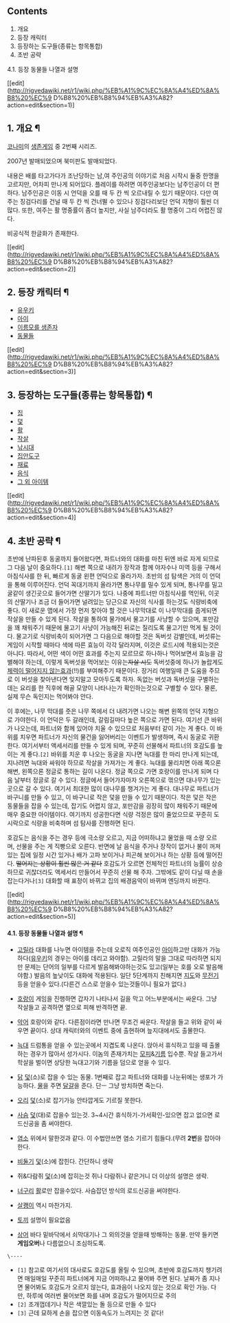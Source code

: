 ## Contents

    

1. 개요 
2. 등장 캐릭터 
3. 등장하는 도구들(종류는 항목통합) 
4. 초반 공략 
    

4.1. 등장 동물들 나열과 설명

[[edit](http://rigvedawiki.net/r1/wiki.php/%EB%A1%9C%EC%8A%A4%ED%8A%B8%20%EC%9
D%B8%20%EB%B8%94%EB%A3%A82?action=edit&section=1)]

## 1. 개요 ¶

  

[코나미](%EC%BD%94%EB%82%98%EB%AF%B8.md)의
[생존게임](%EC%83%9D%EC%A1%B4%EA%B2%8C%EC%9E%84.md) 중 2번째 시리즈.

  

2007년 발매되었으며 북미판도 발매되었다.

  

내용은 배를 타고가다가 조난당하는 남,여 주인공의 이야기로 처음 시작시 둘중 한명을 고르지만, 어차피 만나게 되어있다. 플레이를 하려면
여주인공보다는 남주인공이 더 편하다. 남주인공은 이동 시 언덕을 오를 때 두 칸 씩 오르내릴 수 있기 때문이다. 다만 여주는 징검다리를 건널
때 두 칸 씩 건너뛸 수 있으나 징검다리보단 언덕 지형이 훨씬 더 많다. 또한, 여주는 활 명중률이 좀더 높지만, 사실 남주더라도 활 명중이
그리 어렵진 않다.

  

비공식적 한글화가 존재한다.

  

[[edit](http://rigvedawiki.net/r1/wiki.php/%EB%A1%9C%EC%8A%A4%ED%8A%B8%20%EC%9
D%B8%20%EB%B8%94%EB%A3%A82?action=edit&section=2)]

## 2. 등장 캐릭터 ¶

  * [유우키](%EC%9C%A0%EC%9A%B0%ED%82%A4.md)
  * [아이](%EC%95%84%EC%9D%B4.md)
  * [이름모를 생존자](%EC%9D%B4%EB%A6%84%EB%AA%A8%EB%A5%BC%20%EC%83%9D%EC%A1%B4%EC%9E%90.md)
  * [동물들](%EB%8F%99%EB%AC%BC%EB%93%A4.md)  

[[edit](http://rigvedawiki.net/r1/wiki.php/%EB%A1%9C%EC%8A%A4%ED%8A%B8%20%EC%9
D%B8%20%EB%B8%94%EB%A3%A82?action=edit&section=3)]

## 3. 등장하는 도구들(종류는 항목통합) ¶

  * [집](%EC%A7%91.md)
  * [덫](%EB%8D%AB.md)
  * [활](%ED%99%9C.md)
  * [작살](%EC%9E%91%EC%82%B4.md)
  * [낚시대](%EB%82%9A%EC%8B%9C%EB%8C%80.md)
  * [집안도구](%EC%A7%91%EC%95%88%EB%8F%84%EA%B5%AC.md)
  * [재료](%EC%9E%AC%EB%A3%8C.md)
  * [음식](%EC%9D%8C%EC%8B%9D.md)
  * [그 외 아이템](%EA%B7%B8%20%EC%99%B8%20%EC%95%84%EC%9D%B4%ED%85%9C.md)  

[[edit](http://rigvedawiki.net/r1/wiki.php/%EB%A1%9C%EC%8A%A4%ED%8A%B8%20%EC%9
D%B8%20%EB%B8%94%EB%A3%A82?action=edit&section=4)]

## 4. 초반 공략 ¶

초반에 난파된후 동굴까지 들어왔다면, 파트너와의 대화를 마친 뒤엔 바로 자게 되므로 그 다음 날이 중요하다.`[1]` 해변 쪽으로 내려가
장작과 함께 야자수나 미역 등을 구해서 아침식사를 한 뒤, 빠르게 동굴 왼편 언덕으로 올라가자. 초반의 섬 탐색은 거의 이 언덕을 통해
이루어진다. 언덕 꼭대기까지 올라가면 통나무를 밀수 있게 되며, 통나무를 밀고 굴같이 생긴곳으로 들어가면 산딸기가 있다. 나중에 파트너만
아침식사를 먹인뒤, 이곳의 산딸기나 조금 더 들어가면 널려있는 당근으로 자신의 식사를 하는것도 식량비축에 좋다. 이 새로운 맵에서 가장 먼저
찾아야 할 것은 나무막대로 이 나무막대를 줍게되면 작살을 만들 수 있게 된다. 작살을 통하여 물가에서 물고기를 사냥할 수 있으며, 포만감을
꽤 채워주기 때문에 물고기 사냥이 가능해진 뒤로는 질리도록 물고기만 먹게 될 것이다. 물고기로 식량비축이 되어가면 그 다음으로 해야할 것은
독버섯 감별인데, 버섯류는 게임이 시작할 때마다 색에 따른 효능이 각각 달라지며, 이것은 로드시에 적용되는것은 아니다. 따라서, 어떤 색이
어떤 효과를 주는지 모르므로 하나하나 먹어보면서 효능을 감별해야 하는데, 이렇게 독버섯을 먹어보는 이유는<del>자살 시도</del>
독버섯중에 하나가 놀랍게도 [체력이 떨어지지 않는효과](%EB%B9%84%EC%95%84%EA%B7%B8%EB%9D%BC.md)(!!)를 부여해주기 때문이다. 장거리 여행일때 큰
도움을 주므로 이 버섯을 찾아낸다면 잊지말고 모아두도록 하자. 독없는 버섯과 독버섯을 구별하는데는 요리를 한 직후에 해골 모양이 나타나는가
확인하는것으로 구별할 수 있다. 물론, 실제 무슨 독인지는 먹어봐야 안다.

  

이 후에는, 나무 막대를 줏은 나무 쪽에서 더 내려가면 나오는 해변 왼쪽의 언덕 지형으로 가야한다. 이 언덕은 두 갈래인데, 갈림길마다 높은
쪽으로 가면 된다. 여기선 큰 바위가 나오는데, 파트너와 함께 있어야 치울 수 있으므로 처음부터 같이 가는 게 좋다. 이 바위를 치우면
파트너가 자신의 물건을 잃어버리는 이벤트가 발생하며, 즉시 동굴로 귀환한다. 여기서부터 액세서리를 만들 수 있게 되며, 꾸준히 선물해서
파트너의 호감도를 높이는 게 좋다.`[2]` 바위를 치운 후 나오는 동굴을 지나면 늑대를 한 마리 만나게 되는데, 지나려면 늑대와 싸워야
하므로 작살을 가져가는 게 좋다. 늑대를 물리치면 아래 쪽으론 해변, 왼쪽으론 정글로 통하는 길이 나온다. 정글 쪽으로 가면 호랑이를 만나게
되며 다음 날부터 정글로 갈 수 있다. 정글에서 들어가자마자 오른쪽으로 꺾으면 대나무가 있는 곳으로 갈 수 있다. 여기서 최대한 많이
대나무를 챙겨가는 게 좋다. 대나무로 파트너가 바구니를 만들 수 있고, 이 바구니로 작은 덫을 만들 수 있기 때문이다. 작은 덫은 작은
동물들을 잡을 수 있는데, 잡기도 어렵지 않고, 포만감을 굉장히 많이 채워주기 때문에 매우 중요한 아이템이다. 여기까지 성공한다면 식량
걱정은 많이 줄었으므로 꾸준히 도시락으로 식량을 비축하며 섬 탐사를 진행하면 된다.

  

호감도는 음식을 주는 경우 등에 극소량 오르고, 지금 어떠하냐고 물었을 때 소량 오르며, 선물을 주는 게 직빵으로 오른다. 반면에 날 음식을
주거나 장작이 없거나 불이 꺼져있는 집에 일정 시간 있거나 배가 고파 보이거나 피곤해 보이거나 하는 상황 등에 떨어진다. <del>떨어지는
상황이 훨씬 많은 거 같다</del> 호감도가 오르면 전체적인 파트너의 능률이 상승하므로 귀찮더라도 액세서리 만들어서 꾸준히 선물 해 주자.
그밖에도 같이 다닐 때 손을 잡는다거나`[3]` 대화할 때 표정이 바뀌고 집의 배경음악이 바뀌며 엔딩까지 바뀐다.

  

[[edit](http://rigvedawiki.net/r1/wiki.php/%EB%A1%9C%EC%8A%A4%ED%8A%B8%20%EC%9
D%B8%20%EB%B8%94%EB%A3%A82?action=edit&section=5)]

#### 4.1. 등장 동물들 나열과 설명 ¶

  * [고릴라](%EA%B3%A0%EB%A6%B4%EB%9D%BC.md)
대화를 나누면 아이템을 주는데 오로직 여주인공인 [아이](%EC%95%84%EC%9D%B4.md)하고만 대화가
가능하다([유우키](%EC%9C%A0%EC%9A%B0%ED%82%A4.md)의 경우는 아이를 데리고 와야함). 고릴라의 말을 그대로
따라하면 되지만 문제는 단어의 일부를 다르게 발음해봐야하는것도 있고(일부는 호를 오로 발음해야함.) 발음의 높낮이도 대화에 적용된다. 일단
5단계까지 친해지면 [지도](%EC%A7%80%EB%8F%84.md)와
[무전기](%EB%AC%B4%EC%A0%84%EA%B8%B0.md) 등을 얻을수 있다.(다른건 스스로 얻을수 있는것들이니 필요가
없다.)

  

  * [호랑이](%ED%98%B8%EB%9E%91%EC%9D%B4.md)
게임을 진행하면 갑자기 나타나서 길을 막고 어느부분에서는 싸운다. 그냥 작살들고 공격하면 옆으로 피해 반격하면 끝.

  

  * [악어](%EC%95%85%EC%96%B4.md)
호랑이와 같다. 다른점이라면 만나면 무조건 싸운다. 작살을 들고 위와 같이 싸우면 끝이다. 상대 캐릭터와의 이벤트 중에 출현하며 늪지대에서도
출몰한다.

  

  * [늑대](%EB%8A%91%EB%8C%80.md)
드럼통을 얻을 수 있는곳에서 지겹도록 나온다. 앉아서 휴식하고 있을 때 출몰하는 경우가 많아서 성가시다. 이놈의 존재가치는
[모피](%EB%AA%A8%ED%94%BC.md)&[기름](%EA%B8%B0%EB%A6%84.md) 입수뿐. 작살 들고가서 학살을
벌이면 상당한 늑대고기와 기름을 덤으로 얻을 수 있다.

  

  * [닭](%EB%8B%AD.md)
[덫](%EB%8D%AB.md)(소)로 잡을 수 있는 동물. 1번째로 잡고 파트너와 대화를 나눈뒤에는 생포가 가능하다.
[물](%EB%AC%BC.md)을 주면 [달걀](%EB%8B%AC%EA%B1%80.md)을 준다. 단ㅡ 그냥 방치하면 죽는다.

  

  * [오리](%EC%98%A4%EB%A6%AC.md)
[덫](%EB%8D%AB.md)(소)로 잡기가능 안타깝게도 기르질 못한다.

  

  * [사슴](%EC%82%AC%EC%8A%B4.md)
[덫](%EB%8D%AB.md)(대)로 잡을수 있는것. 3~4시간 휴식하기-가서확인-있으면 잡고 없으면 로드신공을 좀 써야한다.

  

  * [염소](%EC%97%BC%EC%86%8C.md)
위에서 말한것과 같다. 이 수법안쓰면 염소 기르기 힘들다.(무려 **2번**을 잡아야 한다.

  

  * [비둘기](%EB%B9%84%EB%91%98%EA%B8%B0.md)
[덫](%EB%8D%AB.md)(소)에 잡힌다. 간단하니 생략

  

  * 쥐&다람쥐
[덫](%EB%8D%AB.md)(소)에 잡히는것 쥐나 다람쥐나 같은거니 더 이상의 설명은 생략.

  

  * [너구리](%EB%84%88%EA%B5%AC%EB%A6%AC.md)
[활](%ED%99%9C.md)로만 잡을수있다. 사슴잡던 방식의 로드신공을 써야한다.

  

  * [살쾡이](%EC%82%B4%EC%BE%A1%EC%9D%B4.md)
역시 마찬가지.

  

  * [토끼](%ED%86%A0%EB%81%BC.md)
설명이 필요없음

  

  * [상어](%EC%83%81%EC%96%B4.md)
바다 밑바닥에서 쇠막대기나 그 외의것을 얻을때 방해하는 동물. 만약 들키면 **게임오버**나 다름없으니 조심하도록.

  
  

`\----`

  * `[1]` 참고로 여기서의 대사로도 호감도를 올릴 수 있으며, 초반에 호감도까지 챙기려면 매일매일 꾸준히 파트너에게 지금 어떠하냐고 물어봐 주면 된다. 날짜가 좀 지나면 물어봐도 호감도가 오르지 않는다, 효과음이 나오지 않는 것으로 확인 가능. 다만, 하루에 여러번 물어보면 화를 내며 호감도가 떨어지므로 주의
  * `[2]` 조개껍데기나 작은 색깔있는 돌 등으로 만들 수 있다
  * `[3]` 근데 묘하게 손을 잡으면 이동속도가 느려지는 것 같다!

